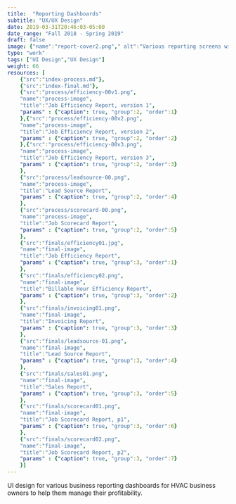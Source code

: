 ```yaml
---
title:  "Reporting Dashboards"
subtitle: "UX/UX Design"
date: 2019-03-31T20:46:03-05:00
date_range: "Fall 2018 - Spring 2019"
draft: false
image: {"name":"report-cover2.png"," alt":"Various reporting screens within the Pointman App"}
type: "work"
tags: ["UI Design","UX Design"]
weight: 66
resources: [
    {"src":"index-process.md"},
    {"src":"index-final.md"},
    {"src":"process/efficiency-00v1.png",
    "name":"process-image",
    "title":"Job Efficiency Report, version 1",
    "params" : {"caption": true, "group":2, "order":1}
    },{"src":"process/efficiency-00v2.png",
    "name":"process-image",
    "title":"Job Efficiency Report, version 2",
    "params" : {"caption": true, "group":2, "order":2}
    },{"src":"process/efficiency-00v3.png",
    "name":"process-image",
    "title":"Job Efficiency Report, version 3",
    "params" : {"caption": true, "group":2, "order":3}
    },
    {"src":"process/leadsource-00.png",
    "name":"process-image",
    "title":"Lead Source Report",
    "params" : {"caption": true, "group":2, "order":4}
    },
    {"src":"process/scorecard-00.png",
    "name":"process-image",
    "title":"Job Scorecard Report",
    "params" : {"caption": true, "group":2, "order":5}
    },
    {"src":"finals/efficiency01.jpg",
    "name":"final-image",
    "title":"Job Efficiency Report",
    "params" : {"caption": true, "group":3, "order":1}
    },
    {"src":"finals/efficiency02.png",
    "name":"final-image",
    "title":"Billable Hour Efficiency Report",
    "params" : {"caption": true, "group":3, "order":2}
    },
    {"src":"finals/invoicing01.png",
    "name":"final-image",
    "title":"Invoicing Report",
    "params" : {"caption": true, "group":3, "order":3}
    },
    {"src":"finals/leadsource-01.png",
    "name":"final-image",
    "title":"Lead Source Report",
    "params" : {"caption": true, "group":3, "order":4}
    },
    {"src":"finals/sales01.png",
    "name":"final-image",
    "title":"Sales Report",
    "params" : {"caption": true, "group":3, "order":5}
    },
    {"src":"finals/scorecard01.png",
    "name":"final-image",
    "title":"Job Scorecard Report, p1",
    "params" : {"caption": true, "group":3, "order":6}
    },
    {"src":"finals/scorecard02.png",
    "name":"final-image",
    "title":"Job Scorecard Report, p2",
    "params" : {"caption": true, "group":3, "order":7}
    }]
---
```

UI design for various business reporting dashboards for HVAC business owners to help them manage their profitability.